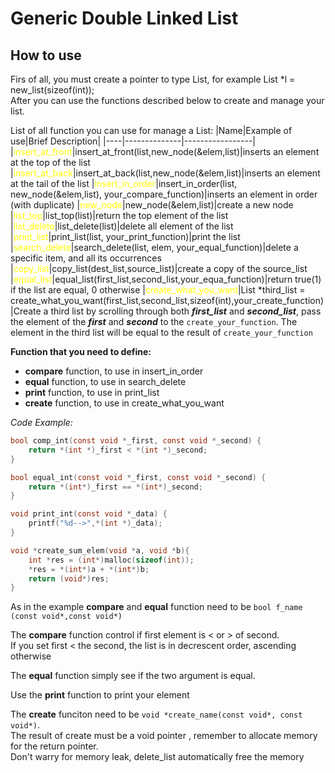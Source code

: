 # Generic Double Linked List
## How to use
Firs of all, you must create a pointer to type List, for example List *l = new_list(sizeof(int));\
After you can use the functions described below to create and manage your list.


List of all function you can use for manage a List:
|Name|Example of use|Brief Description|
|----|--------------|-----------------|
|<font color="yellow">insert_at_front</font>|insert_at_front(list,new_node(&elem,list)|inserts an element at the top of the list
|<font color="yellow">insert_at_back</font>|insert_at_back(list,new_node(&elem,list)|inserts an element at the tail of the list
|<font color="yellow">insert_in_order</font>|insert_in_order(list, new_node(&elem,list), your_compare_function)|inserts an element in order (with duplicate)
|<font color="yellow">new_node</font>|new_node(&elem,list)|create a new node 
|<font color="yellow">list_top</font>|list_top(list)|return the top element of the list
|<font color="yellow">list_delete</font>|list_delete(list)|delete all element of the list
|<font color="yellow">print_list</font>|print_list(list, your_print_function)|print the list
|<font color="yellow">search_delete</font>|search_delete(list, elem, your_equal_function)|delete a specific item, and all its occurrences
|<font color="yellow">copy_list</font>|copy_list(dest_list,source_list)|create a copy of the source_list
|<font color="yellow">equal_list</font>|equal_list(first_list,second_list,your_equa_function)|return true(1) if the list are equal, 0 otherwise
|<font color="yellow">create_what_you_want</font>|List *third_list = create_what_you_want(first_list,second_list,sizeof(int),your_create_function)|Create a third list by scrolling through both **_first_list_** and **_second_list_**, pass the element of the **_first_** and **_second_** to the `create_your_function`. The element in the third list will be equal to the result of `create_your_function`

**Function that you need to define:**
 * **compare** function, to use in insert_in_order
 * **equal** function, to use in search_delete
 * **print** function, to use in print_list
 * **create** function, to use in create_what_you_want

_Code Example:_
~~~C
bool comp_int(const void *_first, const void *_second) {
	return *(int *)_first < *(int *)_second;
}

bool equal_int(const void *_first, const void *_second) {
	return *(int*)_first == *(int*)_second;
}

void print_int(const void *_data) {
	printf("%d-->",*(int *)_data);
}

void *create_sum_elem(void *a, void *b){
	int *res = (int*)malloc(sizeof(int));
	*res = *(int*)a + *(int*)b;
	return (void*)res;
}

~~~
As in the example **compare** and **equal** function need to be `bool f_name (const void*,const void*)`

The **compare** function control if first element is < or > of second.\
If you set first < the second, the list is in decrescent order, ascending otherwise

The **equal** function simply see if the two argument is equal.

Use the **print** function to print your element

The **create** funciton need to be `void *create_name(const void*, const void*)`.\
The result of create must be a void pointer , remember to allocate memory for the return pointer.\
Don't warry for memory leak, delete_list automatically free the memory